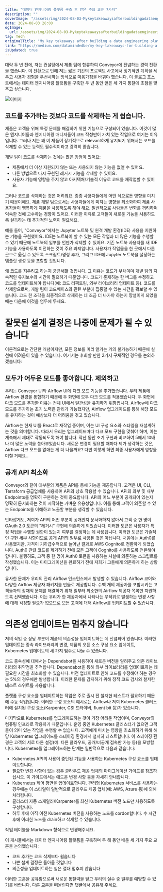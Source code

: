 ```yaml
---
title: "데이터 엔지니어링 플랫폼 구축 후 얻은 주요 교훈 7가지"
description: ""
coverImage: "/assets/img/2024-08-03-Mykeytakeawaysafterbuildingadataengineeringplatform_0.png"
date: 2024-08-03 20:00
ogImage: 
  url: /assets/img/2024-08-03-Mykeytakeawaysafterbuildingadataengineeringplatform_0.png
tag: Tech
originalTitle: "My key takeaways after building a data engineering platform"
link: "https://medium.com/datamindedbe/my-key-takeaways-for-building-a-data-product-307ad06e529f"
isUpdated: true
---
```






대략 두 년 전에, 저는 컨설팅에서 제품 팀에 합류하여 Conveyor에 전념하는 경력 전환을 했습니다. 이 전환으로 인해 저는 짧은 기간의 프로젝트 사고에서 장기적인 계획을 세우고 사용자 경험을 우선시하는 방식으로 마음가짐을 바꿔야 했습니다. 이 블로그 포스트에서는 데이터 엔지니어링 플랫폼을 구축한 두 년 동안 얻은 세 가지 통찰에 초점을 맞추고 싶습니다.

![이미지](/assets/img/2024-08-03-Mykeytakeawaysafterbuildingadataengineeringplatform_0.png)

## 코드를 추가하는 것보다 코드를 삭제하는 게 쉽습니다.

제품은 고객을 위해 특정 문제를 해결하기 위한 기능으로 구성되어 있습니다. 이것이 많은 엔지니어들과 엔지니어링 매니저들이 코드 작성만이 가치 있는 작업으로 여기는 이유입니다. 그러나 저는 꽤 이 제품이 장기적으로 relevant하게 유지되기 위해서는 코드를 삭제할 수 있는 능력도 필수적이라고 강력히 믿습니다.

<div class="content-ad"></div>

개발 팀이 코드를 삭제하는 것에는 많은 장점이 있어요:

- 제품에서 더 이상 지원되지 않는 또는 사용되지 않는 기능을 없앨 수 있어요.
- 다른 방법으로 다시 구현된 레거시 기능을 삭제할 수 있어요.
- 사용자 기능에 영향을 주지 않고 아키텍처/기술적 이유로 코드를 재작업할 수 있어요.

그러나 코드를 삭제하는 것은 어려워요. 종종 사용자들에게 어떤 식으로든 영향을 미치기 때문이에요. 제품 개발 팀으로서는 사용자들에게 미치는 영향을 최소화하여 제품 사용자들이 행복하게 제품을 사용하도록 해야 해요. 일반적으로 사람들은 변화를 꺼려하며 익숙한 것에 고수하는 경향이 있어요. 이러한 이유로 고객들이 새로운 기능을 사용하도록 설득하는 데 추가적인 노력이 필요해요.

예를 들어, "Conveyor"에서는 Jupyter 노트북 및 원격 개발 환경(IDE) 사용을 지원하는 기능을 구현했어요. IDE는 노트북이 할 수 있는 모든 작업과 더 많은 기능을 수행할 수 있기 때문에 노트북의 일부를 언젠가 삭제할 수 있어요. 기존 노트북 사용자를 새 IDE 기능을 사용하도록 이전하는 것이 주요 과제입니다. 사용자가 작업물을 한 곳에서 다른 곳으로 옮길 수 있도록 스크립트/명령 추가, 그리고 IDE에 Jupyter 노트북을 설정하는 템플릿 생성 등을 포함할 것입니다.

<div class="content-ad"></div>

왜 코드를 지우려고 하는지 궁금해할 것입니다. 그 이유는 코드가 부채이며 개발 팀의 지속적인 유지보수와 시간이 필요하기 때문입니다. 코드가 존재하는 한 버그를 수정하고 코드를 업데이트해야 합니다(예: 코드 리팩토링, 외부 라이브러리 업데이트 등). 코드를 삭제함으로써, 개발 팀이 코드베이스의 관련 부분에 집중할 수 있는 시간을 확보할 수 있습니다. 코드 한 조각을 최종적으로 삭제하는 데 조금 더 나가야 하는지 망설이게 되었을 때는 다음에 이것을 염두에 두세요.

# 잘못된 설계 결정은 나중에 문제가 될 수 있습니다

이론적으로는 간단한 개념이지만, 모든 정보를 미리 알기는 거의 불가능하기 때문에 실천에 어려움이 있을 수 있습니다. 여기서는 후회할 만한 2가지 구체적인 경우를 논의하겠습니다:

## 모두가 어두운 모드를 좋아합니다. 제외하고



<div class="content-ad"></div>

우리는 Conveyor UI와 Airflow UI에 다크 모드 기능을 추가했습니다. 우리 제품에 Airflow 환경을 통합하기 때문에 두 화면에 모두 다크 모드를 적용했습니다. 두 화면에 다크 모드를 추가한 이유는 전체 UI에서 일관성을 유지하기 위함입니다. Airflow에 다크 모드를 추가하는 초기 노력은 관리가 가능했지만, Airflow 업그레이드를 통해 해당 모드를 유지하는 것이 예상보다 더 어려움을 겪고 있습니다.

Airflow는 현재 UI를 React로 재작업 중이며, 이는 UI 구성 요소와 스타일을 재설계하는 것을 의미합니다. 따라서 우리는 업그레이드마다 다크 모드 구현을 맞춰야 하며, 이는 계속해서 제대로 작동되도록 해야 합니다. 작년 동안 초기 구현과 비교하여 5에서 10배나 더 많은 노력을 쏟아부었습니다. 새로운 변경이 필요할 때마다 제가 생각하는 것은, Airflow 다크 모드를 없애는 게 더 나을까요? 다만 이렇게 하면 최종 사용자에게 영향을 미칠 거예요...

## 공개 API 최소화

Conveyor와 같이 대부분의 제품은 API를 통해 기능을 제공합니다. 고객은 UI, CLI, Terraform 공급업체를 사용하여 API와 상호 작용할 수 있습니다. API의 외부 및 내부 Endpoints를 명확히 구분하는 것이 중요합니다. API의 어느 부분이 공개되어 있는지 명확히 문서화하는 것이 시작하는 가벼운 유용성입니다. 이를 통해 고객이 의존할 수 있는 Endpoints를 이해하고 노출할 부분을 생각할 수 있습니다.

<div class="content-ad"></div>

안타깝게도, 저희가 API의 어떤 부분이 공개인지 문서화하지 않아서 고객 중 한 명이 OAuth 2.0 토큰의 "레거시" 구현에 의존하게 되었습니다. 이러한 토큰은 사용자가 특정 작업을 수행할 권한이 있는지 여부를 결정하는 데 사용됩니다. 이러한 토큰은 기술적인 구현 세부 사항이므로 공개 API의 일부로 사용된 것은 아닙니다. 처음에는 Auth0를 사용했지만, 가격이 기하급수적으로 늘어난 결과로 AWS Cognito로 전환하게 되었습니다. Auth0 관련 코드를 제거하기 전에 모든 고객이 Cognito를 사용하도록 전환해야 합니다. 불행히도, 고객 중 한 명이 Auth0 토큰을 사용하는 사실에 의존하는 스크립트를 작성했습니다. 이는 마이그레이션을 완료하기 전에 저희가 그들에게 의존하게 하는 상황입니다.

유사한 문제가 우리의 관리 Airflow 인스턴스에서 발생할 수 있습니다. Airflow 코어와 다양한 Airflow 제공자 패키지를 번들로 제공합니다. 수백 개의 제공자를 포함시키는 고객들과의 잠재적 문제를 해결하기 위해 일부러 최소한의 Airflow 제공자 목록만 지원하도록 선택했습니다. 이는 우리가 한 제공자에서 나타나는 무작위로 발생하는 변경 사항에 대해 걱정할 필요가 없으므로 모든 고객에 대해 Airflow를 업데이트할 수 있습니다.

# 의존성 업데이트는 멈추지 않습니다

저의 작업 중 상당 부분이 제품의 의존성을 업데이트하는 데 전념되어 있습니다. 이러한 업데이트는 종속 라이브러리의 변경, 제품의 오픈 소스 구성 요소 업데이트, Kubernetes 업데이트의 세 가지 범주로 나눌 수 있습니다.

<div class="content-ad"></div>

코드 종속성에 대해서는 Dependabot을 사용하여 새로운 버전을 알려주고 의존 라이브러리의 취약점을 추적합니다. Dependabot을 통해 외부 라이브러리를 업데이트하는 데 필요한 시간을 최소화할 수 있습니다. 버전 업데이트로 인해 코드를 수정해야 하는 경우는 5%의 경우에만 발생합니다. 이러한 문제를 감지하기 위해 정적 코드 검사와 철저한 테스트 스위트를 사용합니다.

플랫폼 구성 요소를 업데이트하는 작업은 주로 출시 전 철저한 테스트가 필요하기 때문에 수동 작업입니다. 이러한 구성 요소의 예시로는 Airflow나 저희 Kubernetes 클러스터에 설치된 구성 요소(Karpenter, CSI 드라이버, fluent bit 등)가 있습니다.

마지막으로 Kubernetes를 업그레이드하는 것이 가장 어려운 작업이며, Conveyor의 컴퓨팅 인프라로 작용하기 때문입니다. 운영 중인 Kubernetes 클러스터가 없으면 고객들이 의미 있는 작업을 수행할 수 없습니다. 고객에게 미치는 영향을 최소화하기 위해 해당 Kubernetes 업그레이드를 스테이징 환경에서 철저히 테스트합니다. 이 스테이징 환경은 고객의 서로 다른 설정(예: 다른 클라우드, 공개/비공개 접속만 가능 등)을 모방합니다. Kubernetes를 업그레이드하는 단계는 일반적으로 다음과 같습니다:

- Kubernetes API의 사용이 중단된 기능을 사용하는 Kubernetes 구성 요소를 업데이트합니다.
- 필요한 변경 사항이 있는 경우 클라우드 제공 업체의 마이그레이션 가이드를 참조하십시오. 이 가이드에서는 애드온 변경 사항 등을 자세히 안내합니다.
- Kubernetes 제어 평면을 업데이트합니다. 관리형 Kubernetes 서비스를 사용하는 경우에는 이 스타일이 일반적으로 클라우드 제공 업체(예: AWS, Azure 등)에 의해 처리됩니다.
- 클러스터 자동 스케일러/Karpenter를 최신 Kubernetes 버전 노드만 사용하도록 구성합니다.
- 하루 후에 아직 이전 Kubernetes 버전을 사용하는 노드를 cordon합니다. 수 시간 후에 이러한 노드를 drain하고 삭제할 수 있습니다.

<div class="content-ad"></div>

작업 테이블을 Markdown 형식으로 변경해주세요.

<div class="content-ad"></div>

이 게시물에서는 데이터 엔지니어링 플랫폼을 구축하며 두 해 동안 배운 세 가지 주요 교훈을 논의했습니다:

- 코드 추가는 코드 삭제보다 쉽습니다
- 나쁜 설계 결정은 돌아올 것입니다
- 의존성을 업데이트하는 일은 절대 멈추지 않습니다

이러한 교훈을 공유함으로써 새로운 통찰력을 얻고 우리의 실수 중 일부를 예방할 수 있기를 바랍니다. 다른 교훈을 떠올린다면 댓글에서 공유해 주세요.